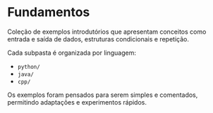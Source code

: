 # Fundamentos

Coleção de exemplos introdutórios que apresentam conceitos como entrada e saída de dados, estruturas condicionais e repetição.

Cada subpasta é organizada por linguagem:

- `python/`
- `java/`
- `cpp/`

Os exemplos foram pensados para serem simples e comentados, permitindo adaptações e experimentos rápidos.
